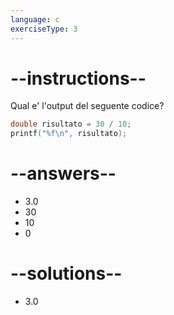 ```yaml
---
language: c
exerciseType: 3
---
```


# --instructions--

Qual e' l'output del seguente codice?
```c
double risultato = 30 / 10;
printf("%f\n", risultato);
```

# --answers--

- 3.0
- 30
- 10
- 0

# --solutions--

- 3.0
